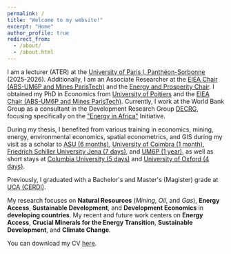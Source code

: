 ```yaml
---
permalink: /
title: "Welcome to my website!"
excerpt: "Home"
author_profile: true
redirect_from: 
  - /about/
  - /about.html
---
```



I am a lecturer (ATER) at the [University of Paris I, Panthéon-Sorbonne](https://www.pantheonsorbonne.fr/page-perso/mboundor.diouf%40) (2025-2026). Additionally, I am an Associate Researcher at the [EIEA Chair (ABS-UM6P and Mines ParisTech)](https://www.linkedin.com/company/eiea-um6p/) and the [Energy and Prosperity Chair](http://www.chair-energy-prosperity.org/en/category/research-fellows-1/mboundor-diouf-en/).  I obtained my PhD in Economics from [University of Poitiers](https://www.univ-poitiers.fr/) and the [EIEA Chair (ABS-UM6P and Mines ParisTech)](https://www.linkedin.com/company/eiea-um6p/). Currently, I work at the World Bank Group as a consultant in the Development Research Group [DECRG](https://www.worldbank.org/en/about/unit/unit-dec/research), focusing specifically on the ["Energy in Africa"](https://www.worldbank.org/en/about/unit/unit-dec/research/initiatives#7) Initiative.

During my thesis, I benefited from various training in economics, mining, energy, environmental economics, spatial econometrics, and GIS during my visit as a scholar to [ASU (6 months)](https://www.asu.edu/), [University of Coimbra (1 month)](https://www.uc.pt/en/), [Friedrich Schiller University Jena (7 days)](https://www.uni-jena.de/en), and [UM6P (1 year)](https://www.um6p.ma/), as well as short stays at [Columbia University (5 days)](https://www.columbia.edu/) and [University of Oxford (4 days)](https://www.ox.ac.uk/).

Previously, I graduated with a Bachelor's and Master's (Magister) grade at [UCA (CERDI)](https://cerdi.uca.fr/#/admin).

My research focuses on **Natural Resources** (*Mining*, *Oil*, and *Gas*), **Energy Access**, **Sustainable Development**, and **Development Economics** in **developing countries**.
My recent and future work centers on **Energy Access**, **Crucial Minerals for the Energy Transition**, **Sustainable Development**, and **Climate Change**.

You can download my CV [here](https://drive.google.com/file/d/1KuljDoZGbJcLObVedaBzGZ4qOir40VFC/view?usp=sharing).



